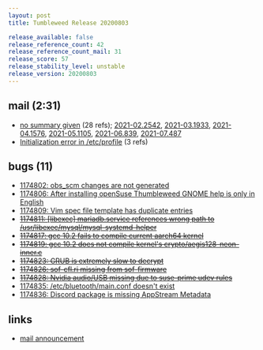 ```yaml
---
layout: post
title: Tumbleweed Release 20200803

release_available: false
release_reference_count: 42
release_reference_count_mail: 31
release_score: 57
release_stability_level: unstable
release_version: 20200803
---
```


## mail (2:31)

- [no summary given](https://lists.opensuse.org/archives/list/factory@lists.opensuse.org/thread/FA4HPAWOO5QSUX2FLABDYYTNBJODMFOO) (28 refs); [2021-02.2542](https://lists.opensuse.org/archives/list/factory@lists.opensuse.org/thread/FA4HPAWOO5QSUX2FLABDYYTNBJODMFOO), [2021-03.1933](https://lists.opensuse.org/archives/list/factory@lists.opensuse.org/thread/FA4HPAWOO5QSUX2FLABDYYTNBJODMFOO), [2021-04.1576](https://lists.opensuse.org/archives/list/factory@lists.opensuse.org/thread/FA4HPAWOO5QSUX2FLABDYYTNBJODMFOO), [2021-05.1105](https://lists.opensuse.org/archives/list/factory@lists.opensuse.org/thread/FA4HPAWOO5QSUX2FLABDYYTNBJODMFOO), [2021-06.839](https://lists.opensuse.org/archives/list/factory@lists.opensuse.org/thread/FA4HPAWOO5QSUX2FLABDYYTNBJODMFOO), [2021-07.487](https://lists.opensuse.org/archives/list/factory@lists.opensuse.org/thread/FA4HPAWOO5QSUX2FLABDYYTNBJODMFOO)
- [Initialization error in /etc/profile](https://lists.opensuse.org/opensuse-factory/2020-08/msg00052.html) (3 refs)

## bugs (11)

<!--more-->

- [1174802: obs_scm changes are not generated](https://bugzilla.opensuse.org/show_bug.cgi?id=1174802)
- [1174806: After installing openSuse Thumbleweed GNOME help is only in English](https://bugzilla.opensuse.org/show_bug.cgi?id=1174806)
- [1174809: Vim spec file  template has duplicate entries](https://bugzilla.opensuse.org/show_bug.cgi?id=1174809)
- ~~[1174811: \[libexec\] mariadb.service references wrong path to /usr/libexec/mysql/mysql-systemd-helper](https://bugzilla.opensuse.org/show_bug.cgi?id=1174811)~~
- ~~[1174817: gcc 10.2 fails to compile current aarch64 kernel](https://bugzilla.opensuse.org/show_bug.cgi?id=1174817)~~
- ~~[1174819: gcc 10.2 does not compile kernel's crypto/aegis128-neon-inner.c](https://bugzilla.opensuse.org/show_bug.cgi?id=1174819)~~
- ~~[1174823: GRUB is extremely slow to decrypt](https://bugzilla.opensuse.org/show_bug.cgi?id=1174823)~~
- ~~[1174826: sof-cfl.ri missing from sof-firmware](https://bugzilla.opensuse.org/show_bug.cgi?id=1174826)~~
- ~~[1174828: Nvidia audio/USB missing due to suse-prime udev rules](https://bugzilla.opensuse.org/show_bug.cgi?id=1174828)~~
- [1174835: /etc/bluetooth/main.conf doesn't exist](https://bugzilla.opensuse.org/show_bug.cgi?id=1174835)
- [1174836: Discord package is missing AppStream Metadata](https://bugzilla.opensuse.org/show_bug.cgi?id=1174836)



## links

- [mail announcement](https://lists.opensuse.org/archives/list/factory@lists.opensuse.org/thread/FA4HPAWOO5QSUX2FLABDYYTNBJODMFOO)
